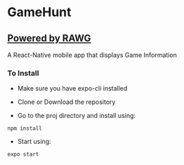 # GameHunt
## [Powered by RAWG](https://rawg.io/)


  A React-Native mobile app that displays Game Information
  
###  To Install
  
*  Make sure you have expo-cli installed
  
 * Clone or Download the repository
  
 * Go to the proj directory and install using:
  
  ```npm install```
  
 * Start using:
  
  ```expo start```
  
